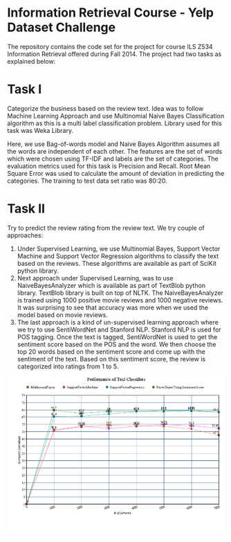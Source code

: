 Information Retrieval Course - Yelp Dataset Challenge 
=====================================================

The repository contains the code set for the project for course ILS Z534 Information Retrieval offered during Fall 2014. The project had two tasks as explained below:

Task I
======

Categorize the business based on the review text. Idea was to follow Machine Learning Approach and use Multinomial Naive Bayes Classification algorithm as this is a multi label classification problem. Library used for this task was Weka Library. 

Here, we use Bag-of-words model and Naive Bayes Algorithm assumes all the words are independent of each other. The features are the set of words which were chosen using TF-IDF and labels are the set of categories. The evaluation metrics used for this task is Precision and Recall. Root Mean Square Error was used to calculate the amount of deviation in predicting the categories. The training to test data set ratio was 80:20.

Task II
=======

Try to predict the review rating from the review text. We try couple of approaches: 

1. Under Supervised Learning, we use Multinomial Bayes, Support Vector Machine and Support Vector Regression algorithms to classify the text based on the reviews. These algorithms are available as part of SciKit python library. 
2. Next approach under Supervised Learning, was to use NaiveBayesAnalyzer which is available as part of TextBlob python library. TextBlob library is built on top of NLTK. The NaiveBayesAnalyzer is trained using 1000 positive movie reviews and 1000 negative reviews. It was surprising to see that accuracy was more when we used the model based on movie reviews.
3. The last approach is a kind of un-supervised learning approach where we try to use SentiWordNet and Stanford NLP. Stanford NLP is used for POS tagging. Once the text is tagged, SentiWordNet is used to get the sentiment score based on the POS and the word. We then choose the top 20 words based on the sentiment score and come up with the sentiment of the text. Based on this sentiment score, the review is categorized into ratings from 1 to 5.

![ScreenShot](https://raw.githubusercontent.com/divlalwani/InfoRetrievalYelp/master/TaskII/TaskIICompare.png)

